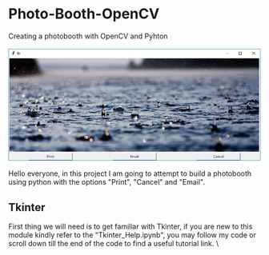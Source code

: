 # Photo-Booth-OpenCV
Creating a photobooth with OpenCV and Pyhton <br/>
<br/>
![Demo](https://github.com/anasm-17/Photo-Booth-OpenCV/blob/master/Results/Resulting-screen.jpg?raw=true)

Hello everyone, in this project I am going to attempt to build a photobooth using python with the options "Print", "Cancel" and "Email".



## Tkinter
First thing we will need is to get familiar with Tkinter, if you are new to this module kindly refer to the "Tkinter_Help.ipynb",
you may follow my code or scroll down till the end of the code to find a useful tutorial link.
\
